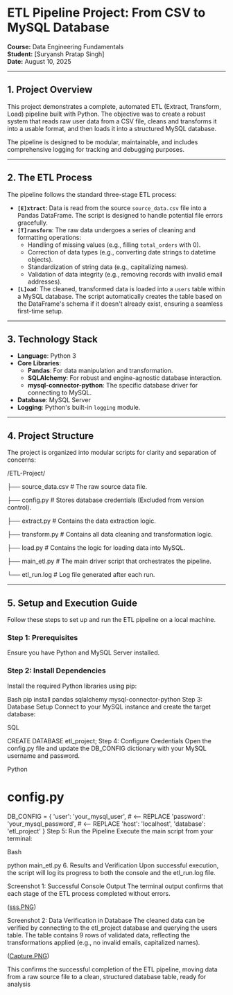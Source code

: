 # ETL Pipeline Project: From CSV to MySQL Database

**Course:** Data Engineering Fundamentals  
**Student:** [Suryansh Pratap Singh]  
**Date:** August 10, 2025

---

## 1. Project Overview

This project demonstrates a complete, automated ETL (Extract, Transform, Load) pipeline built with Python. The objective was to create a robust system that reads raw user data from a CSV file, cleans and transforms it into a usable format, and then loads it into a structured MySQL database.

The pipeline is designed to be modular, maintainable, and includes comprehensive logging for tracking and debugging purposes.

---

## 2. The ETL Process

The pipeline follows the standard three-stage ETL process:

* **`[E]xtract`**: Data is read from the source `source_data.csv` file into a Pandas DataFrame. The script is designed to handle potential file errors gracefully.
* **`[T]ransform`**: The raw data undergoes a series of cleaning and formatting operations:
    * Handling of missing values (e.g., filling `total_orders` with 0).
    * Correction of data types (e.g., converting date strings to datetime objects).
    * Standardization of string data (e.g., capitalizing names).
    * Validation of data integrity (e.g., removing records with invalid email addresses).
* **`[L]oad`**: The cleaned, transformed data is loaded into a `users` table within a MySQL database. The script automatically creates the table based on the DataFrame's schema if it doesn't already exist, ensuring a seamless first-time setup.

---

## 3. Technology Stack

* **Language**: Python 3
* **Core Libraries**:
    * **Pandas**: For data manipulation and transformation.
    * **SQLAlchemy**: For robust and engine-agnostic database interaction.
    * **mysql-connector-python**: The specific database driver for connecting to MySQL.
* **Database**: MySQL Server
* **Logging**: Python's built-in `logging` module.

---

## 4. Project Structure

The project is organized into modular scripts for clarity and separation of concerns:

/ETL-Project/   

├── source_data.csv     # The raw source data file.  

├── config.py           # Stores database credentials (Excluded from version control).   

├── extract.py          # Contains the data extraction logic.   

├── transform.py        # Contains all data cleaning and transformation logic.   

├── load.py             # Contains the logic for loading data into MySQL.    

├── main_etl.py         # The main driver script that orchestrates the pipeline.   
   
└── etl_run.log         # Log file generated after each run.   



---

## 5. Setup and Execution Guide

Follow these steps to set up and run the ETL pipeline on a local machine.

### **Step 1: Prerequisites**

Ensure you have Python and MySQL Server installed.

### **Step 2: Install Dependencies**

Install the required Python libraries using pip:

Bash
pip install pandas sqlalchemy mysql-connector-python
Step 3: Database Setup
Connect to your MySQL instance and create the target database:

SQL

CREATE DATABASE etl_project;
Step 4: Configure Credentials
Open the config.py file and update the DB_CONFIG dictionary with your MySQL username and password.

Python

# config.py
DB_CONFIG = {
    'user': 'your_mysql_user',      # <-- REPLACE
    'password': 'your_mysql_password', # <-- REPLACE
    'host': 'localhost',
    'database': 'etl_project'
}
Step 5: Run the Pipeline
Execute the main script from your terminal:

Bash

python main_etl.py
6. Results and Verification
Upon successful execution, the script will log its progress to both the console and the etl_run.log file.

Screenshot 1: Successful Console Output
The terminal output confirms that each stage of the ETL process completed without errors.

([sss.PNG](https://github.com/suryansh-pratapsingh/ETL-Pipeline-Project-From-CSV-to-MySQL-Database/blob/main/sss.PNG))


Screenshot 2: Data Verification in Database
The cleaned data can be verified by connecting to the etl_project database and querying the users table. The table contains 9 rows of validated data, reflecting the transformations applied (e.g., no invalid emails, capitalized names).

([Capture.PNG](https://github.com/suryansh-pratapsingh/ETL-Pipeline-Project-From-CSV-to-MySQL-Database/blob/main/Capture.PNG))


This confirms the successful completion of the ETL pipeline, moving data from a raw source file to a clean, structured database table, ready for analysis
